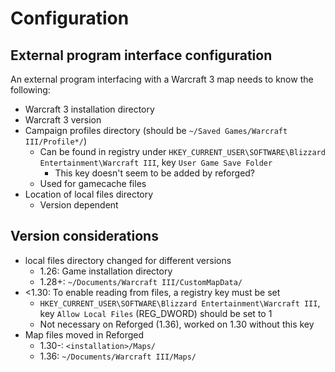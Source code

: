 # Configuration
## External program interface configuration
An external program interfacing with a Warcraft 3 map needs to know the following:
* Warcraft 3 installation directory
* Warcraft 3 version
* Campaign profiles directory (should be `~/Saved Games/Warcraft III/Profile*/`)
  * Can be found in registry under `HKEY_CURRENT_USER\SOFTWARE\Blizzard Entertainment\Warcraft III`, key `User Game Save Folder`
    * This key doesn't seem to be added by reforged?
  * Used for gamecache files
* Location of local files directory
  * Version dependent

## Version considerations
* local files directory changed for different versions
  * 1.26: Game installation directory
  * 1.28+: `~/Documents/Warcraft III/CustomMapData/`
* <1.30: To enable reading from files, a registry key must be set
  * `HKEY_CURRENT_USER\SOFTWARE\Blizzard Entertainment\Warcraft III`, key `Allow Local Files` (REG_DWORD) should be set to 1
  * Not necessary on Reforged (1.36), worked on 1.30 without this key
* Map files moved in Reforged
  * 1.30-: `<installation>/Maps/`
  * 1.36: `~/Documents/Warcraft III/Maps/`
